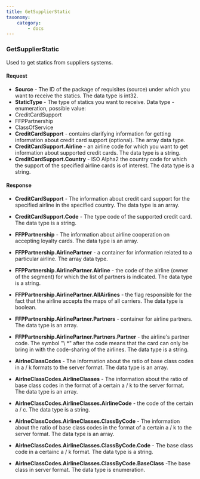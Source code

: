 ```yaml
---
title: GetSupplierStatic
taxonomy:
    category:
        - docs
---
```


### GetSupplierStatic

Used to get statics from suppliers systems.

#### Request

-  **Source** - The ID of the package of requisites (source) under which you want to receive the statics. The data type is int32.
-  **StaticType** - The type of statics you want to receive. Data type - enumeration, possible value:
 - CreditCardSupport
 - FFPPartnership
 - ClassOfService
-  **CreditCardSupport** - contains clarifying information for getting information about credit card support (optional). The array data type.
-  **CreditCardSupport.Airline** - an airline code for which you want to get information about supported credit cards. The data type is a string.
-  **CreditCardSupport.Country** - ISO Alpha2 the country code for which the support of the specified airline cards is of interest. The data type is a string.

#### Response
-  **CreditCardSupport** - The information about credit card support for the specified airline in the specified country. The data type is an array.
-  **CreditCardSupport.Code** - The type code of the supported credit card. The data type is a string.
-  **FFPPartnership** - The information about airline cooperation on accepting loyalty cards. The data type is an array.
-  **FFPPartnership.AirlinePartner** - a container for information related to a particular airline. The array data type.
-  **FFPPartnership.AirlinePartner.Airline** - the code of the airline (owner of the segment) for which the list of partners is indicated. The data type is a string.
- **FFPPartnership.AirlinePartner.AllAirlines** - the flag responsible for the fact that the airline accepts the maps of all carriers. The data type is boolean.
- **FFPPartnership.AirlinePartner.Partners** - container for airline partners. The data type is an array.
- **FFPPartnership.AirlinePartner.Partners.Partner** - the airline's partner code. The symbol "\ *" after the code means that the card can only be bring in with the code-sharing of the airlines. The data type is a string.


-  **AirlneClassCodes** - The information about the ratio of base class codes in a / k formats to the server format. The data type is an array.
-  **AirlneClassCodes.AirlineClasses** - The information about the ratio of base class codes in the format of a certain a / k to the server format. The data type is an array.
-  **AirlneClassCodes.AirlineClasses.AirlineCode** - the code of the certain a / c. The data type is a string.
-  **AirlneClassCodes.AirlineClasses.ClassByCode** - The information about the ratio of base class codes in the format of a certain a / k to the server format. The data type is an array.
-  **AirlneClassCodes.AirlineClasses.ClassByCode.Code** - The base class code in a certainc a / k format. The data type is a string.
-  **AirlneClassCodes.AirlineClasses.ClassByCode.BaseClass** -The base class in server format. The data type is enumeration.